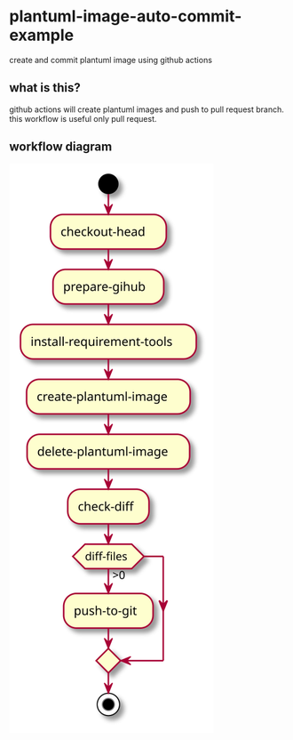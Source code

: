 # plantuml-image-auto-commit-example
create and commit plantuml image using github actions

## what is this?
github actions will create plantuml images and push to pull request branch.  
this workflow is useful only pull request.

## workflow diagram
![workflow](./workflow.svg)
